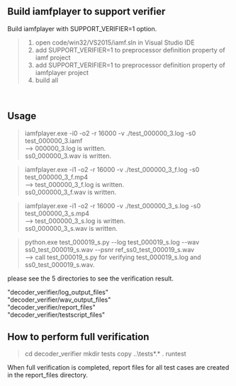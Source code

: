 ## Build iamfplayer to support verifier<BR>

Build iamfplayer with SUPPORT_VERIFIER=1 option.<BR>
> 1. open code/win32/VS2015/iamf.sln in Visual Studio IDE <BR>
> 2. add SUPPORT_VERIFIER=1 to preprocessor definition property of iamf project  <BR>
> 3. add SUPPORT_VERIFIER=1 to preprocessor definition property of iamfplayer project  <BR>
> 4. build all <BR>
<BR>

## Usage<BR>

> iamfplayer.exe -i0 -o2 -r 16000 -v ./test_000000_3.log -s0 test_000000_3.iamf<BR>
--> 000000_3.log is written.<BR>
    ss0_000000_3.wav is written.<BR>

> iamfplayer.exe -i1 -o2 -r 16000 -v ./test_000000_3_f.log -s0 test_000000_3_f.mp4<BR>
--> test_000000_3_f.log is written.<BR>
    ss0_000000_3_f.wav is written.<BR>

> iamfplayer.exe -i1 -o2 -r 16000 -v ./test_000000_3_s.log -s0 test_000000_3_s.mp4<BR>
--> test_000000_3_s.log is written.<BR>
    ss0_000000_3_s.wav is written.<BR>

> python.exe test_000019_s.py --log test_000019_s.log --wav ss0_test_000019_s.wav --psnr ref_ss0_test_000019_s.wav<BR>
--> call test_000019_s.py for verifying test_000019_s.log and ss0_test_000019_s.wav.<BR>

please see the 5 directories to see the verification result.<BR>

"decoder_verifier/log_output_files"<BR>
"decoder_verifier/wav_output_files"<BR>
"decoder_verifier/report_files"<BR>
"decoder_verifier/testscript_files"<BR>

## How to perform full verification<BR>

> cd decoder_verifier
> mkdir tests
> copy ..\tests\*.* .
> runtest

When full verification is completed, report files for all test cases are created in the report_files directory.

